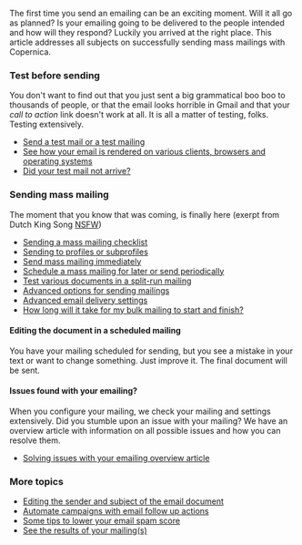 The first time you send an emailing can be an exciting moment. Will it all go as planned? Is your emailing going to be delivered to the people intended and how will they respond? Luckily you arrived at the right place. This article addresses all subjects on successfully sending mass mailings with Copernica.

### Test before sending

You don't want to find out that you just sent a big grammatical boo boo to thousands of people, or that the email looks horrible in Gmail and that your _call to action_ link doesn't work at all. It is all a matter of testing, folks. Testing extensively.

- [Send a test mail or a test mailing](https://www.copernica.com/en/support/send-a-test-mail-or-test-mailing)
- [See how your email is rendered on various clients, browsers and operating systems](https://www.copernica.com/en/support/using-litmus-email-preview-to-test-your-email-newsletter)
- [Did your test mail not arrive?](http://www.copernica.com/en/support/did-your-test-mail-not-arrive)

### Sending mass mailing

The moment that you know that was coming, is finally here (exerpt from Dutch King Song [NSFW](http://www.youtube.com/watch?v=h_lRn6oBwWY&noredirect=1))

- [Sending a mass mailing checklist](https://www.copernica.com/en/support/extended-checklist-for-sending-mass-mailings-with-copernica)
- [Sending to profiles or subprofiles](http://www.copernica.com/en/support/sending-to-profiles-or-subprofiles)
- [Send mass mailing immediately](http://www.copernica.com/en/support/help-documentation/how-do-i-send-a-mass-mailing)
- [Schedule a mass mailing for later or send periodically](http://www.copernica.com/en/support/schedule-a-mass-mailing-for-later-or-send-periodically)
- [Test various documents in a split-run mailing](http://www.copernica.com/en/support/setting-up-a-split-run-mailing)
- [Advanced options for sending mailings](http://www.copernica.com/en/support/mass-mailing-additional-options)
- [Advanced email delivery settings](https://www.copernica.com/en/support/advanced-email-delivery-settings)
- [How long will it take for my bulk mailing to start and finish?](http://www.copernica.com/en/support/how-long-will-it-take-for-my-mailing-to-start-sending)

#### Editing the document in a scheduled mailing 

You have your mailing scheduled for sending, but you see a mistake in your text or want to change something. Just improve it. The final document will be sent.

#### Issues found with your emailing?

When you configure your mailing, we check your mailing and settings extensively. Did you stumble upon an issue with your mailing? We have an overview article with information on all possible issues and how you can resolve them.

- [Solving issues with your emailing overview article](http://www.copernica.com/en/support/the-issue-checker-prior-to-the-sending-of-a-mass-mailing)

### More topics

- [Editing the sender and subject of the email document](http://www.copernica.com/en/support/editing-the-sender-and-subject-of-the-email-document)
- [Automate campaigns with email follow up actions](http://www.copernica.com/en/support/follow-up-actions-for-email-documents)
- [Some tips to lower your email spam score](http://www.copernica.com/en/support/some-tips-to-lower-your-email-spam-score)
- [See the results of your mailing(s)](http://www.copernica.com/en/support/view-the-results-of-your-mailing)